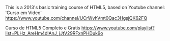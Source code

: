 This is a 2013's basic training course of HTML5, based on Youtube channel: 'Curso em Video'
https://www.youtube.com/channel/UCrWvhVmt0Qac3HgsjQK62FQ

Curso de HTML5 Completo e Gratis
https://www.youtube.com/playlist?list=PLHz_AreHm4dlAnJ_jJtV29RFxnPHDuk9o
